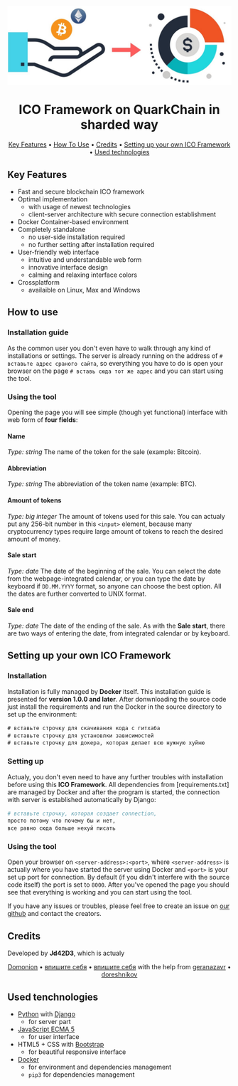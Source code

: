 <img src="ico-icon.jpeg" align="center"/>

<h1 align="center">ICO Framework on QuarkChain in sharded way</h1>
<p align="center">
  <a href="#key-features">Key Features</a> •
  <a href="#how-to-use">How To Use</a> •
  <a href="#credits">Credits</a> •
  <a href="#setting-up-your-own-ico-framework">Setting up your own ICO Framework</a> •
  <a href="#used-tenchologies">Used technologies</a>
</p>

## Key Features

* Fast and secure blockchain ICO framework
* Optimal implementation
  - with usage of newest technologies
  - client-server architecture with secure connection establishment
* Docker Container-based environment
* Completely standalone
  - no user-side installation required
  - no further setting after installation required
* User-friendly web interface
  - intuitive and understandable web form
  - innovative interface design
  - calming and relaxing interface colors
* Crossplatform
  - availaible on Linux, Max and Windows

## How to use

### Installation guide

As the common user you don't even have to walk through any kind of installations or settings. The server is already running on the address of `# вставьте адрес сраного сайта`, so everything you have to do is open your browser on the page `# вставь сюда тот же адрес` and you can start using the tool.

### Using the tool

Opening the page you will see simple (though yet functional) interface with web form of **four fields**:

#### Name

_Type: string_
The name of the token for the sale (example: Bitcoin).

#### Abbreviation

_Type: string_
The abbreviation of the token name (example: BTC).

#### Amount of tokens

_Type: big integer_
The amount of tokens used for this sale. You can actualy put any 256-bit number in this `<input>` element, because many cryptocurrency types require large amount of tokens to reach the desired amount of money.

#### Sale start

_Type: date_
The date of the beginning of the sale. You can select the date from the webpage-integrated calendar, or you can type the date by keyboard if `DD.MM.YYYY` format, so anyone can choose the best option.
All the dates are further converted to UNIX format.

#### Sale end

_Type: date_
The date of the ending of the sale. As with the **Sale start**, there are two ways of entering the date, from integrated calendar or by keyboard.

## Setting up your own ICO Framework

### Installation

Installation is fully managed by **Docker** itself. This installation guide is presented for **version 1.0.0 and later**. After donwnloading the source code just install the requirements and run the Docker in the source directory to set up the environment:

```cmd
# вставьте строчку для скачивания кода с гитхаба
# вставьте строчку для установлки зависимостей
# вставьте строчку для докера, которая делает всю нужную хуйню
```

### Setting up

Actualy, you don't even need to have any further troubles with installation before using this **ICO Framework**. All dependencies from [requirements.txt] are managed by Docker and after the program is started, the connection with server is established automatically by Django:

```python
# вставьте строчку, которая создает connection, 
просто потому что почему бы и нет, 
все равно сюда больше нехуй писать
```

### Using the tool

Open your browser on `<server-address>:<port>`, where `<server-address>` is actually where you have started the server using Docker and `<port>` is your set up port for connection. By default (if you didn't interfere with the source code itself) the port is set to `8000`.
After you've opened the page you should see that everything is working and you can start using the tool.

If you have any issues or troubles, please feel free to create an issue on [our github](https://github.com/Domonion/cryptobazar/issues) and contact the creators.

## Credits

Developed by **Jd42D3**, which is actualy
<p align="center">
  <a href="https://github.com/Domonion">Domonion</a> • 
  <a href="https://github.com/ ">впишите себя</a> • 
  <a href="https://github.com/ ">впишите себя</a> with the help from
  <a href="https://github.com/geranazavr555">geranazavr</a> • 
  <a href="https://github.com/doreshnikov">doreshnikov</a>
</p>

## Used tenchnologies

* [Python](https://python.org) with [Django](https://www.djangoproject.com)
  - for server part
* [JavaScript ECMA 5](https://www.javascript.com)
  - for user interface
* HTML5 + CSS with [Bootstrap](http://getbootstrap.com)
  - for beautiful responsive interface
* [Docker](https://www.docker.com)
  - for environment and dependencies management
  - `pip3` for dependencies management
